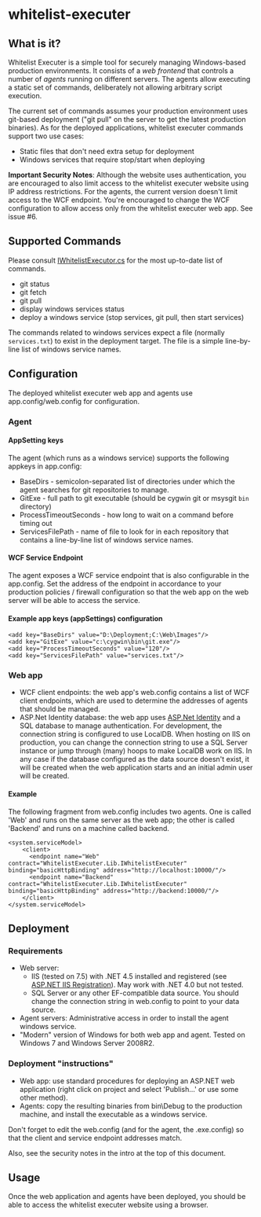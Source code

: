 # whitelist-executer

## What is it?

Whitelist Executer is a simple tool for securely managing Windows-based production environments. It consists of a *web frontend* that controls a number of *agents* running on different servers. The agents allow executing a static set of commands, deliberately not allowing arbitrary script execution. 

The current set of commands assumes your production environment uses git-based deployment ("git pull" on the server to get the latest production binaries). As for the deployed applications, whitelist executer commands support two use cases:

- Static files that don't need extra setup for deployment
- Windows services that require stop/start when deploying


**Important Security Notes**: Although the website uses authentication, you are encouraged to also limit access to the whitelist executer website using IP address restrictions. For the agents, the current version doesn't limit access to the WCF endpoint. You're encouraged to change the WCF configuration to allow access only from the whitelist executer web app. See issue #6.

## Supported Commands

Please consult [IWhitelistExecutor.cs](https://github.com/bdb-opensource/whitelist-executer/blob/master/WhitelistExecuter.Lib/IWhitelistExecuter.cs) for the most up-to-date list of commands.

- git status
- git fetch
- git pull
- display windows services status
- deploy a windows service (stop services, git pull, then start services)

The commands related to windows services expect a file (normally `services.txt`) to exist in the deployment target. The file is a simple line-by-line list of windows service names.

## Configuration

The deployed whitelist executer web app and agents use app.config/web.config for configuration.

### Agent

#### AppSetting keys

The agent (which runs as a windows service) supports the following appkeys in app.config:

- BaseDirs - semicolon-separated list of directories under which the agent searches for git repositories to manage.
- GitExe - full path to git executable (should be cygwin git or msysgit `bin` directory)
- ProcessTimeoutSeconds - how long to wait on a command before timing out
- ServicesFilePath - name of file to look for in each repository that contains a line-by-line list of windows service names.

#### WCF Service Endpoint

The agent exposes a WCF service endpoint that is also configurable in the app.config. Set the address of the endpoint in accordance to your production policies / firewall configuration so that the web app on the web server will be able to access the service.



#### Example app keys (appSettings) configuration

    <add key="BaseDirs" value="D:\Deployment;C:\Web\Images"/>
    <add key="GitExe" value="c:\cygwin\bin\git.exe"/>
    <add key="ProcessTimeoutSeconds" value="120"/>
    <add key="ServicesFilePath" value="services.txt"/>
    
    
### Web app

- WCF client endpoints: the web app's web.config contains a list of WCF client endpoints, which are used to determine the addresses of agents that should be managed.
- ASP.Net Identity database: the web app uses [ASP.Net Identity](http://www.asp.net/identity/overview/getting-started/aspnet-identity-recommended-resources#gettingstarted) and a SQL database to manage authentication. For development, the connection string is configured to use LocalDB. When hosting on IIS on production, you can change the connection string to use a SQL Server instance or jump through (many) hoops to make LocalDB work on IIS. In any case if the database configured as the data source doesn't exist, it will be created when the web application starts and an initial admin user will be created.

#### Example

The following fragment from web.config includes two agents. One is called 'Web' and runs on the same server as the web app; the other is called 'Backend' and runs on a machine called backend.

    <system.serviceModel>
        <client>
          <endpoint name="Web" contract="WhitelistExecuter.Lib.IWhitelistExecuter" binding="basicHttpBinding" address="http://localhost:10000/"/>
          <endpoint name="Backend" contract="WhitelistExecuter.Lib.IWhitelistExecuter" binding="basicHttpBinding" address="http://backend:10000/"/>
        </client>
    </system.serviceModel>
  
## Deployment

### Requirements

- Web server:
  - IIS (tested on 7.5) with .NET 4.5 installed and registered (see [ASP.NET IIS Registration](http://msdn.microsoft.com/en-us/library/k6h9cz8h%28v=vs.100%29.aspx)). May work with .NET 4.0 but not tested.
  - SQL Server or any other EF-compatible data source. You should change the connection string in web.config to point to your data source.
- Agent servers: Administrative access in order to install the agent windows service.
- "Modern" version of Windows for both web app and agent. Tested on Windows 7 and Windows Server 2008R2.

### Deployment "instructions"

- Web app: use standard procedures for deploying an ASP.NET web application (right click on project and select 'Publish...' or use some other method).
- Agents: copy the resulting binaries from bin\Debug to the production machine, and install the executable as a windows service.
 
Don't forget to edit the web.config (and for the agent, the .exe.config) so that the client and service endpoint addresses match.

Also, see the security notes in the intro at the top of this document.

## Usage

Once the web application and agents have been deployed, you should be able to access the whitelist executer website using a browser.
